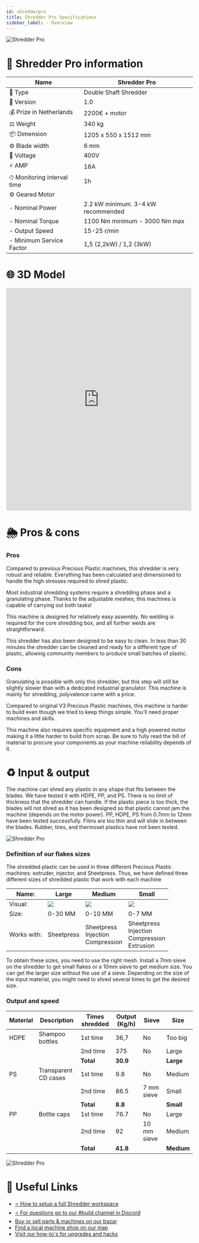 ```yaml
---
id: shredderpro
title: Shredder Pro Specifications
sidebar_label: - Overview
---
```



![Shredder Pro](assets/build/shredderpro.jpg)

# 📓 Shredder Pro information

| Name  |  Shredder Pro     |
|----------|-------------|
| 📓 Type   |     Double Shaft Shredder   |
| 💎 Version   |     1.0   |
| 💰 Prize in Netherlands |  2200€ + motor |
| ⚖️ Weight |   340 kg   |
| 📦 Dimension   | 1205 x 550 x 1512 mm|
| ⚙️ Blade width | 6 mm|
| 🔌 Voltage | 400V|
| ⚡️ AMP | 16A|
| ⏱ Monitoring interval time | 1h|
| ⚙️ Geared Motor   |       |
|  - Nominal Power |  2.2 kW minimum. 3-4 kW recommended |
|  - Nominal Torque |   1100 Nm minimum - 3000 Nm max   |
|  - Output Speed   | 15-25 r/min|
|  - Minimum Service Factor   | 1,5 (2,2kW) / 1,2 (3kW)|


# 🌐 3D Model
<iframe width="500" height="600" src="https://b2b.partcommunity.com/community/partcloud/embedded.html?route=embedded-viewer&name=Shredder+Pro+v1&model_id=96615&portal=b2b&noAutoload=true&autoRotate=false&hideMenu=true&topColor=%23FFFFFF&bottomColor=%23ffffff&cameraParams=false&varsettransfer=" frameborder="0" id="EmbeddedView-Iframe-96615" allowfullscreen></iframe>




# 🌦 Pros & cons

### Pros    

Compared to previous Precious Plastic machines, this shredder is very robust and reliable. Everything has been calculated and dimensioned to handle the high stresses required to shred plastic.

Most industrial shredding systems require a shredding phase and a granulating phase. Thanks to the adjustable meshes, this machines is capable of carrying out both tasks!

This machine is designed for relatively easy assembly. No welding is required for the core shredding box, and all further welds are straightforward.

This shredder has also been designed to be easy to clean. In less than 30 minutes the shredder can be cleaned and ready for a different type of plastic, allowing community members to produce small batches of plastic.

### Cons

Granulating is possible with only this shredder, but this step will still be slightly slower than with a dedicated industrial granulator. This machine is mainly for shredding, polyvalence came with a price.

Compared to original V3 Precious Plastic machines, this machine is harder to build even though we tried to keep things simple. You’ll need proper machines and skills.

This machine also requires specific equipment and a high powered motor making it a little harder to build from scrap. Be sure to fully read the bill of material to procure your components as your machine reliability depends of it.

# ♻️ Input & output

The machine can shred any plastic in any shape that fits between the blades. We have tested it with HDPE, PP, and PS. There is no limit of thickness that the shredder can handle. If the plastic piece is too thick, the blades will not shred as it has been designed so that plastic cannot jam the machine (depends on the motor power). PP, HDPE, PS from 0.7mm to 12mm have been tested successfully. Films are too thin and will slide in between the blades.  Rubber, tires, and thermoset plastics have not been tested.

![Shredder Pro](assets/build/shredder_output.jpg)
### Definition of our flakes sizes
The shredded plastic can be used in three different Precious Plastic machines: extruder, injector, and Sheetpress. Thus, we have defined three different sizes of shredded plastic that work with each machine

Name: | Large | Medium | Small |
--- | ---| ---| ---|
Visual: | <img style="margin-left: 0;" src="../assets/build/shredder_output_02.jpg" /> | <img style="margin-left: 0;" src="../assets/build/shredder_output_03.jpg"  />| <img style="margin-left: 0;" src="../assets/build/shredder_output_04.jpg" />
Size: | 0-30 MM| 0-10 MM | 0-7 MM|
Works with: | Sheetpress| Sheetpress <br> Injection <br> Compression | Sheetpress <br> Injection <br> Compression <br> Extrusion|


To obtain these sizes, you need to use the right mesh. Install a 7mm sieve on the shredder to get small flakes or a 10mm sieve to get medium size. You can get the larger size without the use of a sieve. Depending on the size of the input material, you might need to shred several times to get the desired size.


### Output and speed
| Material | Description | Times shredded | Output (Kg/h) | Sieve | Size |
|---|---|---|---|---|---|
| HDPE | Shampoo bottles | 1st time  | 36,7 | No  | Too big  |
|   |   |  2nd time | 375  | No  |  Large |
|   |   |  **Total** |  **30.9** |   | **Large**  |
| PS | Transparent CD cases | 1st time  | 9.8 | No  | Medium  |
|   |   |  2nd time | 86.5  | 7 mm sieve  |  Small |
|   |   |  **Total** |  **8.8** |   | **Small**  |
| PP | Bottle caps | 1st time  | 76.7 | No  | Large  |
|   |   |  2nd time | 92  | 10 mm sieve  |  Medium |
|   |   |  **Total** |  **41.8** |   | **Medium**  |


![Shredder Pro](assets/build/shredderpro-output.jpg)


# 🙌 Useful Links
* [⭐️ How to setup a full Shredder workspace](spaces/shredder.md)
* [⭐️ For questions go to our #build channel in Discord](https://discordapp.com/invite/XQDmQVT)
* [ Buy or sell parts & machines on our bazar](https://bazar.preciousplastic.com)
* [ Find a local machine shop on our map](https://community.preciousplastic.com/map)
* [ Visit our how-to's for upgrades and hacks](https://community.preciousplastic.com/how-to)
